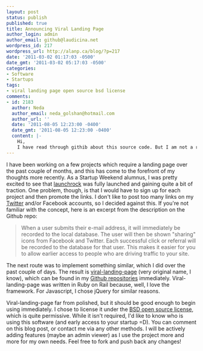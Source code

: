 ```yaml
---
layout: post
status: publish
published: true
title: Announcing Viral Landing Page
author_login: admin
author_email: github@laudicina.net
wordpress_id: 217
wordpress_url: http://alanp.ca/blog/?p=217
date: '2011-03-02 01:17:03 -0500'
date_gmt: '2011-03-02 05:17:03 -0500'
categories:
- Software
- Startups
tags:
- viral landing page open source bsd license
comments:
- id: 2183
  author: Neda
  author_email: neda_golshan@hotmail.com
  author_url: ''
  date: '2011-08-05 12:23:00 -0400'
  date_gmt: '2011-08-05 12:23:00 -0400'
  content: |-
    Hi,
    I have read through githib about this source code. But I am not a ruby programmer. Can you give me some assistant to use thsi code as my landing page. I reviewed launchrock and that looks great. I do appreciate your assistance! GREAT DAY! :)
---
```

I have been working on a few projects which require a landing page over the past couple of months, and this has come to the forefront of my thoughts more recently. As a Startup Weekend alumnus, I was pretty excited to see that [launchrock](http://www.launchrock.com) was fully launched and gaining quite a bit of traction. One problem, though, is that I would have to sign up for each project and then promote the links. I don't like to post too many links on my [Twitter](http://twitter.com/alanpca) and/or Facebook accounts, so I decided against this. If you're not familiar with the concept, here is an excerpt from the description on the Github repo:

> When a user submits their e-mail address, it will immediately be recorded to the
local database. The user will then be shown "sharing" icons from Facebook and
Twitter. Each successful click or referral will be recorded to the database for
that user. This makes it easier for you to allow earlier access to people who are
driving traffic to your site.

The next route was to implement something similar, which I did over the past couple of days. The result is [viral-landing-page](https://github.com/alanpca/viral-landing-page) (very original name, I know), which can be found in my [Github repositories](https://github.com/alanpca) immediately. Viral-landing-page was written in Ruby on Rail because, well, I love the framework. For Javascript, I chose jQuery for similar reasons.

Viral-landing-page far from polished, but it should be good enough to begin using immediately. I chose to license it under the [BSD open source license](https://github.com/alanpca/viral-landing-page/blob/master/LICENSE), which is quite permissive. While it isn't required, I'd like to know who is using this software (and early access to your startup =D). You can comment on this blog post, or contact me via any other methods. I will be actively adding features (maybe an admin viewer) as I use the project more and more for my own needs. Feel free to fork and push back any changes!
